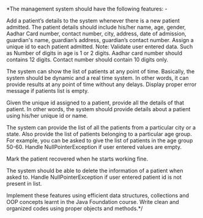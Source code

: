 *The management system should have the following features: -

Add a patient’s details to the system whenever there is a new patient admitted.
The patient details should include his/her name, age, gender, Aadhar Card number, contact number, city, address, date of admission,
guardian's name, guardian’s address, guardian’s contact number. Assign a unique id to each patient admitted.
Note: Validate user entered data. Such as
Number of digits in age is 1 or 2 digits.
Aadhar card number should contains 12 digits.
Contact number should contain 10 digits only.

The system can show the list of patients at any point of time. Basically, the system should be dynamic and a real time system.
In other words, it can provide results at any point of time without any delays. Display proper error message if patients list is empty.

Given the unique id assigned to a patient, provide all the details of that patient.
In other words, the system should provide details about a patient using his/her unique id or name.

The system can provide the list of all the patients from a particular city or a state.
Also provide the list of patients belonging to a particular age group.
For example, you can be asked to give the list of patients in the age group 50-60.
Handle NullPointerException if user entered values are empty.

Mark the patient recovered when he starts working fine.

The system should be able to delete the information of a patient when asked to.
Handle NullPointerException if user entered patient id is not present in list.


Implement these features using efficient data structures, collections  and OOP concepts learnt in the Java Foundation course.
Write clean and organized codes using proper objects and methods.*/
